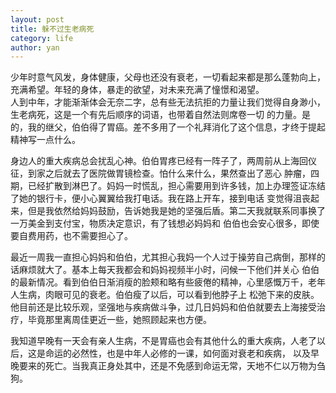 ```yaml
---
layout: post
title: 躲不过生老病死
category: life
author: yan
---
```


少年时意气风发，身体健康，父母也还没有衰老，一切看起来都是那么蓬勃向上，充满希望。年轻的身体，暴走的欲望，对未来充满了憧憬和渴望。  
人到中年，才能渐渐体会无奈二字，总有些无法抗拒的力量让我们觉得自身渺小，生老病死，这是一个有先后顺序的词语，也带着自然法则席卷一切
的力量。是的，我的继父，伯伯得了胃癌。差不多用了一个礼拜消化了这个信息，才终于提起精神写一点什么。  

身边人的重大疾病总会扰乱心神。伯伯胃疼已经有一阵子了，两周前从上海回仪征，到家之后就去了医院做胃镜检查。怕什么来什么，果然查出了恶心
肿瘤，四期，已经扩散到淋巴了。妈妈一时慌乱，担心需要用到许多钱，加上办理签证冻结了她的银行卡，便小心翼翼给我打电话。我在路上开车，接到电话
变觉得沮丧起来，但是我依然给妈妈鼓励，告诉她我是她的坚强后盾。第二天我就联系同事换了一万美金到支付宝，物质决定意识，有了钱想必妈妈和
伯伯也会安心很多，即使要自费用药，也不需要担心了。

最近一周我一直担心妈妈和伯伯，尤其担心我妈一个人过于操劳自己病倒，那样的话麻烦就大了。基本上每天我都会和妈妈视频半小时，问候一下他们并关心
伯伯的最新情况。看到伯伯日渐消瘦的脸颊和略有些疲倦的精神，心里感慨万千，老年人生病，肉眼可见的衰老。伯伯瘦了以后，可以看到他脖子上
松弛下来的皮肤。他目前还是比较乐观，坚强地与疾病做斗争，过几日妈妈和伯伯就要去上海接受治疗，毕竟那里离周佳更近一些，她照顾起来也方便。

我知道早晚有一天会有亲人生病，不是胃癌也会有其他什么的重大疾病，人老了以后，这是命运的必然性，也是中年人必修的一课，如何面对衰老和疾病，
以及早晚要来的死亡。当我真正身处其中，还是不免感到命运无常，天地不仁以万物为刍狗。